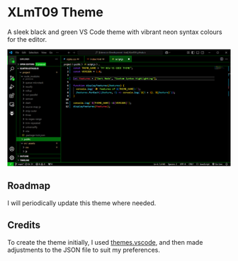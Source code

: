 # XLmT09 Theme
A sleek black and green VS Code theme with vibrant neon syntax colours for the editor.

![theme image](theme.png)

## Roadmap
I will periodically update this theme where needed.

## Credits
To create the theme initially, I used [themes.vscode](https://themes.vscode.one/), and then made adjustments to the JSON file to suit my preferences.
